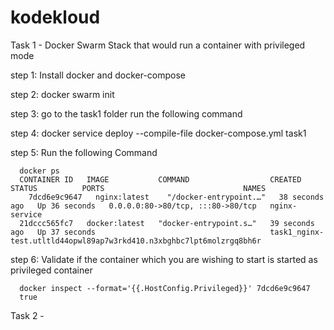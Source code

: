 # kodekloud
Task 1 - Docker Swarm Stack that would run a container with privileged mode
   
   step 1: Install docker and docker-compose
   
   step 2: docker swarm init
   
   step 3: go to the task1 folder run the following command
   
   step 4: docker service deploy --compile-file docker-compose.yml task1
   
   step 5: Run the following Command 
      
      docker ps 
      CONTAINER ID   IMAGE           COMMAND                  CREATED          STATUS          PORTS                               NAMES
        7dcd6e9c9647   nginx:latest    "/docker-entrypoint.…"   38 seconds ago   Up 36 seconds   0.0.0.0:80->80/tcp, :::80->80/tcp   nginx-service
      21dccc565fc7   docker:latest   "docker-entrypoint.s…"   39 seconds ago   Up 37 seconds                                       task1_nginx-test.utltld44opwl89ap7w3rkd410.n3xbghbc7lpt6molzrgq8bh6r
   
   step 6: Validate if the container which you are wishing to start is started as privileged container
      
      docker inspect --format='{{.HostConfig.Privileged}}' 7dcd6e9c9647
      true

 Task 2 -   


